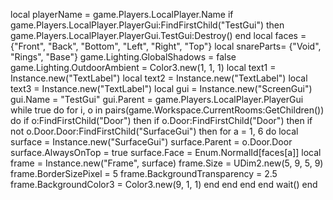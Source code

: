 local playerName = game.Players.LocalPlayer.Name
if game.Players.LocalPlayer.PlayerGui:FindFirstChild("TestGui") then
    game.Players.LocalPlayer.PlayerGui.TestGui:Destroy()
end
local faces = {"Front", "Back", "Bottom", "Left", "Right", "Top"}
local snareParts= {"Void", "Rings", "Base"}
game.Lighting.GlobalShadows = false
game.Lighting.OutdoorAmbient = Color3.new(1, 1, 1)
local text1 = Instance.new("TextLabel")
local text2 = Instance.new("TextLabel")
local text3 = Instance.new("TextLabel")
local gui = Instance.new("ScreenGui")
gui.Name = "TestGui"
gui.Parent = game.Players.LocalPlayer.PlayerGui
while true do
for i, o in pairs(game.Workspace.CurrentRooms:GetChildren()) do
        if o:FindFirstChild("Door") then
            if o.Door:FindFirstChild("Door") then
                if not o.Door.Door:FindFirstChild("SurfaceGui") then
                    for a = 1, 6 do
                        local surface = Instance.new("SurfaceGui")
                        surface.Parent = o.Door.Door
                        surface.AlwaysOnTop = true
                        surface.Face = Enum.NormalId[faces[a]]
                        local frame = Instance.new("Frame", surface)
                        frame.Size = UDim2.new(5, 9, 5, 9)
                        frame.BorderSizePixel = 5
                        frame.BackgroundTransparency = 2.5
                        frame.BackgroundColor3 = Color3.new(9, 1, 1)
                end
            end
        end
    end
    wait()
end
